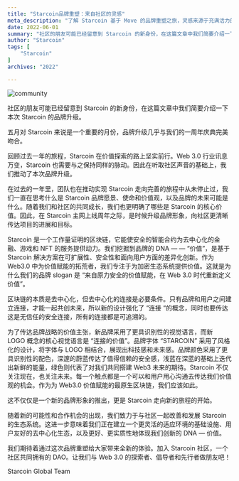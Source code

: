 ```yaml
---
title: "Starcoin品牌重塑：来自社区的灵感"
meta_description: "了解 Starcoin 基于 Move 的品牌重塑之旅，灵感来源于充满活力的社区反馈。"
date: 2022-06-01
summary: "社区的朋友可能已经留意到 Starcoin 的新身份，在这篇文章中我们简要介绍一下本次 Starcoin 的品牌升级。 五月对 Starcoin 来说是一个重要的月份，品牌升级几乎与我们的一周年庆典完美吻合。 回顾过去一年的旅程...."
author: "Starcoin"
tags: [
    "Starcoin"
]
archives: "2022"

---
```


![community](/images/hackathon/community.jpeg)

社区的朋友可能已经留意到 Starcoin 的新身份，在这篇文章中我们简要介绍一下本次 Starcoin 的品牌升级。

五月对 Starcoin 来说是一个重要的月份，品牌升级几乎与我们的一周年庆典完美吻合。

回顾过去一年的旅程，Starcoin 在价值探索的路上坚实前行。Web 3.0 行业讯息万变，Starcoin 也需要与之保持同样的脉动。因此在听取社区声音的基础上，我们推动了本次品牌升级。

在过去的一年里，团队也在推动实现 Starcoin 走向完善的旅程中从未停止过，我们一直在思考什么是 Starcoin 品牌愿景、使命和价值观，以及品牌的未来可能是什么。随着我们和社区的共同成长，我们也更明确了哪些是 Starcoin 的核心价值。因此，在 Starcoin 主网上线周年之际，是时候升级品牌形象，向社区更清晰传达项目的进展和目标。

Starcoin 是一个工作量证明的区块链，它能使安全的智能合约为去中心化的金融、游戏和 NFT 的服务提供动力。我们挖掘到品牌的 DNA — — “价值”，是基于 Starcoin 解决方案在可扩展性、安全性和面向用户方面的差异化创新。作为 Web3.0 中为价值赋能的拓荒者，我们专注于为加密生态系统提供价值。这就是为什么我们的品牌 slogan 是 “来自原力安全的价值赋能，在 Web 3.0 时代重新定义价值”。

区块链的本质是去中心化，但去中心化的连接是必要条件。只有品牌和用户之间建立连接，才能一起共创未来，所以新的设计强化了 “连接 “的概念，同时也要传达这是无信任的安全连接，所有的连接都是可追溯的。

为了传达品牌战略的价值主张，新品牌采用了更具识别性的视觉语言，而新 LOGO 概念的核心视觉语言是 “连接的价值”。品牌字体 “STARCOIN” 采用了风格化的设计，将字体与 LOGO 相结合，展现出科技感和未来感。品牌颜色采用了更具识别性的配色，深邃的蔚蓝传达了值得信赖的安全感，浅蓝在深蓝的基础上迭代出新鲜的能量，绿色则代表了对我们共同搭建 Web3 未来的期待。Starcoin 不仅关注现在，也关注未来。每一个触点都是一个可以和用户用心沟通去传达我们价值观的机会。作为为 Web3.0 价值赋能的最原生区块链，我们应该如此。

这不仅仅是一个新的品牌形象的推出，更是 Starcoin 走向新的旅程的开始。

随着新的可能性和合作机会的出现，我们致力于与社区一起改善和发展 Starcoin 的生态系统。这进一步意味着我们正在建立一个更灵活的适应环境的基础设施、用户友好的去中心化生态，以及更好、更实质性地体现我们创新的 DNA — 价值。

我们期待着通过这次品牌重塑给大家带来全新的体验。加入 Starcoin 社区，一个社区共同拥有的 DAO。让我们与 Web 3.0 的探索者、倡导者和先行者做朋友吧！

Starcoin Global Team